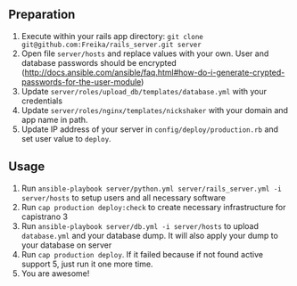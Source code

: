 ## Preparation

1. Execute within your rails app directory: `git clone git@github.com:Freika/rails_server.git server`
2. Open file `server/hosts` and replace values with your own. User and database passwords should be encrypted (http://docs.ansible.com/ansible/faq.html#how-do-i-generate-crypted-passwords-for-the-user-module)
3. Update `server/roles/upload_db/templates/database.yml` with your credentials
4. Update `server/roles/nginx/templates/nickshaker` with your domain and app name in path.
3. Update IP address of your server in `config/deploy/production.rb` and set user value to `deploy`.

## Usage

1. Run `ansible-playbook server/python.yml server/rails_server.yml -i server/hosts` to setup users and all necessary software
2. Run `cap production deploy:check` to create necessary infrastructure for capistrano 3
3. Run `ansible-playbook server/db.yml -i server/hosts` to upload `database.yml` and your database dump. It will also apply your dump to your database on server
4. Run `cap production deploy`. If it failed because if not found active support 5, just run it one more time.
5. You are awesome!
